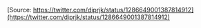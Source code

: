 [Source: https://twitter.com/diprjk/status/1286649001387814912](https://twitter.com/diprjk/status/1286649001387814912)